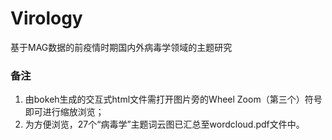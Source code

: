 # Virology
基于MAG数据的前疫情时期国内外病毒学领域的主题研究
### 备注
1. 由bokeh生成的交互式html文件需打开图片旁的Wheel Zoom（第三个）符号即可进行缩放浏览；
2. 为方便浏览，27个“病毒学”主题词云图已汇总至wordcloud.pdf文件中。
